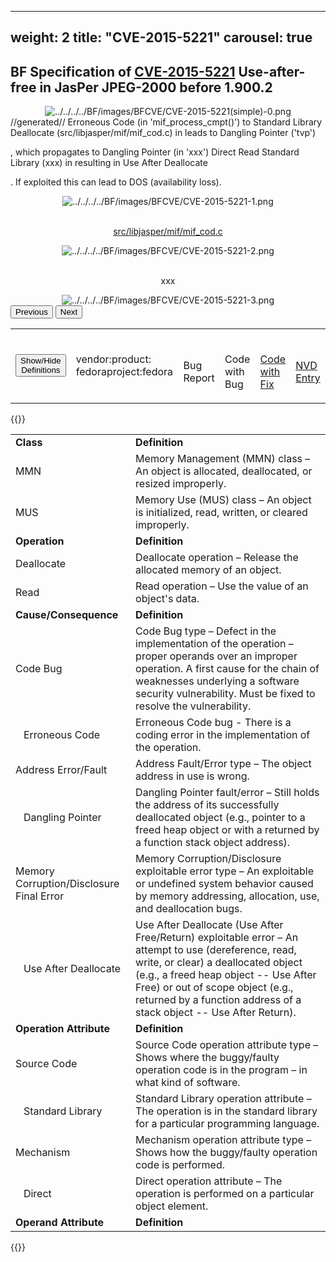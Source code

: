 
---
weight: 2
title: "CVE-2015-5221"
carousel: true
---

## BF Specification of [CVE-2015-5221](https://cve.mitre.org/cgi-bin/cvename.cgi?name=CVE-2015-5221) Use-after-free in JasPer JPEG-2000 before 1.900.2

<div>
<div class="row">
<div class="col-5">
<div>
<div style="text-align:center">
<img src="../../../../BF/images/BFCVE/CVE-2015-5221(simple)-0.png" alt="../../../../BF/images/BFCVE/CVE-2015-5221(simple)-0.png"/> 
		</div>
</div>

</div>
<div class="col">
<div class="row">
<div >
//generated//
Erroneous Code (in 'mif_process_cmpt()') to Standard Library Deallocate  (src/libjasper/mif/mif_cod.c) in leads to Dangling Pointer ('tvp') 

, which propagates to Dangling Pointer (in 'xxx') Direct Read Standard Library (xxx) in resulting in Use After Deallocate 

. If exploited this can lead to DOS (availability loss).
</div>
</div>

<div class ="row">
<div>
<div id="carouselControls" class="carousel slide" data-interval="false" data-wrap="false">
<div class="carousel-inner">

<div class="carousel-item active" style="text-align:center">
				
<img src="../../../../BF/images/BFCVE/CVE-2015-5221-1.png" alt="../../../../BF/images/BFCVE/CVE-2015-5221-1.png"/> 
<td>

<br/>[src/libjasper/mif/mif_cod.c](https://github.com/jasper-maint/jasper/commit/df5d2867e8004e51e18b89865bc4aa69229227b3)
</td>
			
</div>
			
<div class="carousel-item" style="text-align:center">
				
<img src="../../../../BF/images/BFCVE/CVE-2015-5221-2.png" alt="../../../../BF/images/BFCVE/CVE-2015-5221-2.png"/> 
<td>

<br/>xxx
</td>
			
</div>
			
<div class="carousel-item" style="text-align:center">
				
<img src="../../../../BF/images/BFCVE/CVE-2015-5221-3.png" alt="../../../../BF/images/BFCVE/CVE-2015-5221-3.png"/> 
</div>
			
</div>
<button class="carousel-control-prev" type="button" data-bs-target="#carouselControls" data-bs-slide="prev">
<span class="carousel-control-prev-icon" aria-hidden="true"></span>
<span class="visually-hidden">Previous</span>
</button>
<button class="carousel-control-next" type="button" data-bs-target="#carouselControls" data-bs-slide="next">
<span class="carousel-control-next-icon" aria-hidden="true"></span>
<span class="visually-hidden">Next</span>
</button>
</div>
</div>
</div>
</div>
</div>
</div>

<table>
<tr>
<td>

<button class="btn btn-secondary" type="button" data-bs-toggle="collapse" data-bs-target="#collapseTable" aria-expanded="false" aria-controls="collapseTable">Show/Hide Definitions</button>
</td><td>

vendor:product: fedoraproject:fedora
</td><td>

<br/>Bug Report
</td><td>

<br/>Code with Bug
</td><td>

<br/>[Code with Fix](https://github.com/jasper-maint/jasper/commit/df5d2867e8004e51e18b89865bc4aa69229227b3)
</td><td>

<br/>[NVD Entry](https://nvd.nist.gov/vuln/detail/CVE-2015-5221)
</td>
</tr>
</table>

{{<rawhtml>}}
<div class="collapse" id="collapseTable">
<table>
		<tr>
		<td>
				<strong>Class</strong>
			</td>
	<td>
				<strong>Definition</strong>
			</td>
	</tr>
	<tr>
		<td>MMN</td>
	<td>Memory Management (MMN) class – An object is allocated, deallocated, or resized improperly.</td>
	</tr>
	<tr>
		<td>MUS</td>
	<td>Memory Use (MUS) class – An object is initialized, read, written, or cleared improperly.</td>
	</tr>
	<tr>
		<td>
				<strong>Operation</strong>
			</td>
	<td>
				<strong>Definition</strong>
			</td>
	</tr>
	<tr>
		<td>Deallocate</td>
	<td>Deallocate operation – Release the allocated memory of an object.</td>
	</tr>
	<tr>
		<td>Read</td>
	<td>Read operation – Use the value of an object's data.</td>
	</tr>
	<tr>
		<td>
				<strong>Cause/Consequence</strong>
			</td>
	<td>
				<strong>Definition</strong>
			</td>
	</tr>
	<tr>
		<td>Code Bug</td>
	<td>Code Bug type – Defect in the implementation of the operation – proper operands over an improper operation. A first cause for the chain of weaknesses underlying a software security vulnerability. Must be fixed to resolve the vulnerability.</td>
	</tr>
	<tr>
		<td>   Erroneous Code</td>
	<td>Erroneous Code bug - There is a coding error in the implementation of the operation.</td>
	</tr>
	<tr>
		<td>Address Error/Fault</td>
	<td>Address Fault/Error type – The object address in use is wrong.</td>
	</tr>
	<tr>
		<td>   Dangling Pointer</td>
	<td>Dangling Pointer fault/error – Still holds the address of its successfully deallocated object (e.g., pointer to a freed heap object or with a returned by a function stack object address).</td>
	</tr>
	<tr>
		<td>Memory Corruption/Disclosure Final Error</td>
	<td>Memory Corruption/Disclosure exploitable error type – An exploitable or undefined system behavior caused by memory addressing, allocation, use, and deallocation bugs.</td>
	</tr>
	<tr>
		<td>   Use After Deallocate</td>
	<td>Use After Deallocate (Use After Free/Return) exploitable error – An attempt to use (dereference, read, write, or clear) a deallocated object (e.g., a freed heap object -- Use After Free) or out of scope object (e.g., returned by a function address of a stack object -- Use After Return).</td>
	</tr>
	<tr>
		<td>
				<strong>Operation Attribute</strong>
			</td>
	<td>
				<strong>Definition</strong>
			</td>
	</tr>
	<tr>
		<td>Source Code</td>
	<td>Source Code operation attribute type – Shows where the buggy/faulty operation code is in the program – in what kind of software.</td>
	</tr>
	<tr>
		<td>   Standard Library</td>
	<td>Standard Library operation attribute – The operation is in the standard library for a particular programming language.</td>
	</tr>
	<tr>
		<td>Mechanism</td>
	<td>Mechanism operation attribute type – Shows how the buggy/faulty operation code is performed.</td>
	</tr>
	<tr>
		<td>   Direct</td>
	<td>Direct operation attribute – The operation is performed on a particular object element.</td>
	</tr>
	<tr>
		<td>
				<strong>Operand Attribute</strong>
			</td>
	<td>
				<strong>Definition</strong>
			</td>
	</tr>
	
</table>
</div>
{{</rawhtml>}}
	